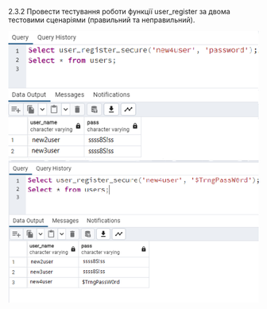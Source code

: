 2.3.2 Провести тестування роботи функції user_register за двома тестовими
сценаріями (правильний та неправильний).

![alt-text](https://github.com/oleksandrblazhko/ai-191-buchihin/blob/laboratory-work-7/Laboratory-Work-10/images/2.3.1.png)
![alt-text](https://github.com/oleksandrblazhko/ai-191-buchihin/blob/laboratory-work-7/Laboratory-Work-10/images/2.3.2.png)
